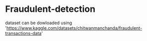 # Fraudulent-detection

dataset can be dowloaded using 'https://www.kaggle.com/datasets/chitwanmanchanda/fraudulent-transactions-data'
